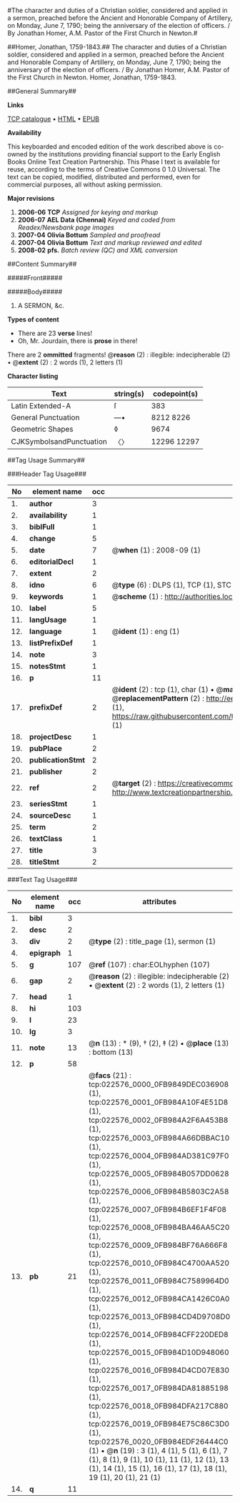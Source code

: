 #The character and duties of a Christian soldier, considered and applied in a sermon, preached before the Ancient and Honorable Company of Artillery, on Monday, June 7, 1790; being the anniversary of the election of officers. / By Jonathan Homer, A.M. Pastor of the First Church in Newton.#

##Homer, Jonathan, 1759-1843.##
The character and duties of a Christian soldier, considered and applied in a sermon, preached before the Ancient and Honorable Company of Artillery, on Monday, June 7, 1790; being the anniversary of the election of officers. / By Jonathan Homer, A.M. Pastor of the First Church in Newton.
Homer, Jonathan, 1759-1843.

##General Summary##

**Links**

[TCP catalogue](http://www.ota.ox.ac.uk/tcp/)  • 
[HTML](http://tei.it.ox.ac.uk/tcp/Texts-HTML/free/N17/N17452.html)  • 
[EPUB](http://tei.it.ox.ac.uk/tcp/Texts-EPUB/free/N17/N17452.epub)

**Availability**

This keyboarded and encoded edition of the
	       work described above is co-owned by the institutions
	       providing financial support to the Early English Books
	       Online Text Creation Partnership. This Phase I text is
	       available for reuse, according to the terms of Creative
	       Commons 0 1.0 Universal. The text can be copied,
	       modified, distributed and performed, even for
	       commercial purposes, all without asking permission.

**Major revisions**

1. __2006-06__ __TCP__ *Assigned for keying and markup*
1. __2006-07__ __AEL Data (Chennai)__ *Keyed and coded from Readex/Newsbank page images*
1. __2007-04__ __Olivia Bottum__ *Sampled and proofread*
1. __2007-04__ __Olivia Bottum__ *Text and markup reviewed and edited*
1. __2008-02__ __pfs.__ *Batch review (QC) and XML conversion*

##Content Summary##

#####Front#####

#####Body#####

1. A SERMON, &c.

**Types of content**

  * There are 23 **verse** lines!
  * Oh, Mr. Jourdain, there is **prose** in there!

There are 2 **ommitted** fragments! 
 @__reason__ (2) : illegible: indecipherable (2)  •  @__extent__ (2) : 2 words (1), 2 letters (1)

**Character listing**


|Text|string(s)|codepoint(s)|
|---|---|---|
|Latin Extended-A|ſ|383|
|General Punctuation|—•|8212 8226|
|Geometric Shapes|◊|9674|
|CJKSymbolsandPunctuation|〈〉|12296 12297|

##Tag Usage Summary##

###Header Tag Usage###

|No|element name|occ|attributes|
|---|---|---|---|
|1.|__author__|3||
|2.|__availability__|1||
|3.|__biblFull__|1||
|4.|__change__|5||
|5.|__date__|7| @__when__ (1) : 2008-09 (1)|
|6.|__editorialDecl__|1||
|7.|__extent__|2||
|8.|__idno__|6| @__type__ (6) : DLPS (1), TCP (1), STC (1), NOTIS (1), IMAGE-SET (1), EVANS-CITATION (1)|
|9.|__keywords__|1| @__scheme__ (1) : http://authorities.loc.gov/ (1)|
|10.|__label__|5||
|11.|__langUsage__|1||
|12.|__language__|1| @__ident__ (1) : eng (1)|
|13.|__listPrefixDef__|1||
|14.|__note__|3||
|15.|__notesStmt__|1||
|16.|__p__|11||
|17.|__prefixDef__|2| @__ident__ (2) : tcp (1), char (1)  •  @__matchPattern__ (2) : ([0-9\-]+):([0-9IVX]+) (1), (.+) (1)  •  @__replacementPattern__ (2) : http://eebo.chadwyck.com/downloadtiff?vid=$1&page=$2 (1), https://raw.githubusercontent.com/textcreationpartnership/Texts/master/tcpchars.xml#$1 (1)|
|18.|__projectDesc__|1||
|19.|__pubPlace__|2||
|20.|__publicationStmt__|2||
|21.|__publisher__|2||
|22.|__ref__|2| @__target__ (2) : https://creativecommons.org/publicdomain/zero/1.0/ (1), http://www.textcreationpartnership.org/docs/. (1)|
|23.|__seriesStmt__|1||
|24.|__sourceDesc__|1||
|25.|__term__|2||
|26.|__textClass__|1||
|27.|__title__|3||
|28.|__titleStmt__|2||


###Text Tag Usage###

|No|element name|occ|attributes|
|---|---|---|---|
|1.|__bibl__|3||
|2.|__desc__|2||
|3.|__div__|2| @__type__ (2) : title_page (1), sermon (1)|
|4.|__epigraph__|1||
|5.|__g__|107| @__ref__ (107) : char:EOLhyphen (107)|
|6.|__gap__|2| @__reason__ (2) : illegible: indecipherable (2)  •  @__extent__ (2) : 2 words (1), 2 letters (1)|
|7.|__head__|1||
|8.|__hi__|103||
|9.|__l__|23||
|10.|__lg__|3||
|11.|__note__|13| @__n__ (13) : * (9), † (2), ‡ (2)  •  @__place__ (13) : bottom (13)|
|12.|__p__|58||
|13.|__pb__|21| @__facs__ (21) : tcp:022576_0000_0FB9849DEC036908 (1), tcp:022576_0001_0FB984A10F4E51D8 (1), tcp:022576_0002_0FB984A2F6A453B8 (1), tcp:022576_0003_0FB984A66DBBAC10 (1), tcp:022576_0004_0FB984AD381C97F0 (1), tcp:022576_0005_0FB984B057DD0628 (1), tcp:022576_0006_0FB984B5803C2A58 (1), tcp:022576_0007_0FB984B6EF1F4F08 (1), tcp:022576_0008_0FB984BA46AA5C20 (1), tcp:022576_0009_0FB984BF76A666F8 (1), tcp:022576_0010_0FB984C4700AA520 (1), tcp:022576_0011_0FB984C7589964D0 (1), tcp:022576_0012_0FB984CA1426C0A0 (1), tcp:022576_0013_0FB984CD4D9708D0 (1), tcp:022576_0014_0FB984CFF220DED8 (1), tcp:022576_0015_0FB984D10D948060 (1), tcp:022576_0016_0FB984D4CD07E830 (1), tcp:022576_0017_0FB984DA81885198 (1), tcp:022576_0018_0FB984DFA217C880 (1), tcp:022576_0019_0FB984E75C86C3D0 (1), tcp:022576_0020_0FB984EDF26444C0 (1)  •  @__n__ (19) : 3 (1), 4 (1), 5 (1), 6 (1), 7 (1), 8 (1), 9 (1), 10 (1), 11 (1), 12 (1), 13 (1), 14 (1), 15 (1), 16 (1), 17 (1), 18 (1), 19 (1), 20 (1), 21 (1)|
|14.|__q__|11||
